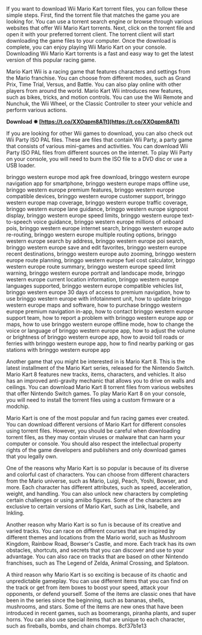 
 
If you want to download Wii Mario Kart torrent files, you can follow these simple steps. First, find the torrent file that matches the game you are looking for. You can use a torrent search engine or browse through various websites that offer Wii Mario Kart torrents. Next, click on the torrent file and open it with your preferred torrent client. The torrent client will start downloading the game files to your computer. Once the download is complete, you can enjoy playing Wii Mario Kart on your console. Downloading Wii Mario Kart torrents is a fast and easy way to get the latest version of this popular racing game.
  
Mario Kart Wii is a racing game that features characters and settings from the Mario franchise. You can choose from different modes, such as Grand Prix, Time Trial, Versus, and Battle. You can also play online with other players from around the world. Mario Kart Wii introduces new features, such as bikes, tricks, and motion controls. You can use the Wii Remote and Nunchuk, the Wii Wheel, or the Classic Controller to steer your vehicle and perform various actions.
 
**Download ✸ [https://t.co/XXOqpm8ATt](https://t.co/XXOqpm8ATt)**


  
If you are looking for other Wii games to download, you can also check out Wii Party ISO PAL files. These are files that contain Wii Party, a party game that consists of various mini-games and activities. You can download Wii Party ISO PAL files from different sources on the internet. To play Wii Party on your console, you will need to burn the ISO file to a DVD disc or use a USB loader.
 
bringgo western europe mod apk free download,  bringgo western europe navigation app for smartphone,  bringgo western europe maps offline use,  bringgo western europe premium features,  bringgo western europe compatible devices,  bringgo western europe customer support,  bringgo western europe map coverage,  bringgo western europe traffic coverage,  bringgo western europe lane guidance,  bringgo western europe signpost display,  bringgo western europe speed limits,  bringgo western europe text-to-speech voice guidance,  bringgo western europe millions of onboard pois,  bringgo western europe internet search,  bringgo western europe auto re-routing,  bringgo western europe multiple routing options,  bringgo western europe search by address,  bringgo western europe poi search,  bringgo western europe save and edit favorites,  bringgo western europe recent destinations,  bringgo western europe auto zooming,  bringgo western europe route planning,  bringgo western europe fuel cost calculator,  bringgo western europe route summary,  bringgo western europe speed limit warning,  bringgo western europe portrait and landscape mode,  bringgo western europe current location information,  bringgo western europe languages supported,  bringgo western europe compatible vehicles list,  bringgo western europe 30 days of access to premium navigation,  how to use bringgo western europe with infotainment unit,  how to update bringgo western europe maps and software,  how to purchase bringgo western europe premium navigation in-app,  how to contact bringgo western europe support team,  how to report a problem with bringgo western europe app or maps,  how to use bringgo western europe offline mode,  how to change the voice or language of bringgo western europe app,  how to adjust the volume or brightness of bringgo western europe app,  how to avoid toll roads or ferries with bringgo western europe app,  how to find nearby parking or gas stations with bringgo western europe app
  
Another game that you might be interested in is Mario Kart 8. This is the latest installment of the Mario Kart series, released for the Nintendo Switch. Mario Kart 8 features new tracks, items, characters, and vehicles. It also has an improved anti-gravity mechanic that allows you to drive on walls and ceilings. You can download Mario Kart 8 torrent files from various websites that offer Nintendo Switch games. To play Mario Kart 8 on your console, you will need to install the torrent files using a custom firmware or a modchip.
  
Mario Kart is one of the most popular and fun racing games ever created. You can download different versions of Mario Kart for different consoles using torrent files. However, you should be careful when downloading torrent files, as they may contain viruses or malware that can harm your computer or console. You should also respect the intellectual property rights of the game developers and publishers and only download games that you legally own.
  
One of the reasons why Mario Kart is so popular is because of its diverse and colorful cast of characters. You can choose from different characters from the Mario universe, such as Mario, Luigi, Peach, Yoshi, Bowser, and more. Each character has different attributes, such as speed, acceleration, weight, and handling. You can also unlock new characters by completing certain challenges or using amiibo figures. Some of the characters are exclusive to certain versions of Mario Kart, such as Link, Isabelle, and Inkling.
  
Another reason why Mario Kart is so fun is because of its creative and varied tracks. You can race on different courses that are inspired by different themes and locations from the Mario world, such as Mushroom Kingdom, Rainbow Road, Bowser's Castle, and more. Each track has its own obstacles, shortcuts, and secrets that you can discover and use to your advantage. You can also race on tracks that are based on other Nintendo franchises, such as The Legend of Zelda, Animal Crossing, and Splatoon.
  
A third reason why Mario Kart is so exciting is because of its chaotic and unpredictable gameplay. You can use different items that you can find on the track or get from item boxes to boost your speed, attack your opponents, or defend yourself. Some of the items are classic ones that have been in the series since the beginning, such as bananas, shells, mushrooms, and stars. Some of the items are new ones that have been introduced in recent games, such as boomerangs, piranha plants, and super horns. You can also use special items that are unique to each character, such as fireballs, bombs, and chain chomps.
 8cf37b1e13
 
